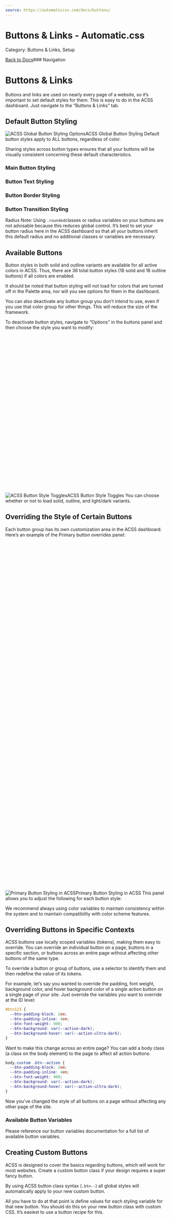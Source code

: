 ```yaml
---
source: https://automaticcss.com/docs/buttons/
---
```


# Buttons & Links - Automatic.css

Category: Buttons & Links, Setup

[Back to Docs](https://automaticcss.com/docs)### Navigation

# Buttons & Links

Buttons and links are used on nearly every page of a website, so it’s important to set default styles for them. This is easy to do in the ACSS dashboard. Just navigate to the “Buttons & Links” tab.

## Default Button Styling

![ACSS Global Button Styling Options](https://automaticcss.com/wp-content/uploads/CleanShot-2024-05-29-at-15.42.41@2x-scaled.jpg)ACSS Global Button Styling
Default button styles apply to ALL buttons, regardless of color.

Sharing styles across button types ensures that all your buttons will be visually consistent concerning these default characteristics.

### Main Button Styling

### Button Text Styling

### Button Border Styling

### Button Transition Styling

Radius Note: Using `.rounded`classes or radius variables on your buttons are not advisable because this reduces global control. It’s best to set your button radius here in the ACSS dashboard so that all your buttons inherit this default radius and no additional classes or variables are necessary.

## Available Buttons

Button styles in both solid and outline variants are available for all active colors in ACSS. Thus, there are 36 total button styles (18 solid and 18 outline buttons) if all colors are enabled.

It should be noted that button styling will not load for colors that are turned off in the Palette area, nor will you see options for them in the dashboard.

You can also deactivate any button group you don’t intend to use, even if you use that color group for other things. This will reduce the size of the framework.

To deactivate button styles, navigate to “Options” in the buttons panel and then choose the style you want to modify:

![ACSS Button Style Toggles](data:image/svg+xml,%3Csvg%20xmlns='http://www.w3.org/2000/svg'%20width='1024'%20height='1001'%20viewBox='0%200%201024%201001'%3E%3C/svg%3E)![ACSS Button Style Toggles](https://automaticcss.com/wp-content/uploads/CleanShot-2024-05-29-at-16.03.43@2x-1024x1001.jpg)ACSS Button Style Toggles
You can choose whether or not to load solid, outline, and light/dark variants.

## Overriding the Style of Certain Buttons

Each button group has its own customization area in the ACSS dashboard. Here’s an example of the Primary button overrides panel:

![Primary Button Styling in ACSS](data:image/svg+xml,%3Csvg%20xmlns='http://www.w3.org/2000/svg'%20width='1187'%20height='2560'%20viewBox='0%200%201187%202560'%3E%3C/svg%3E)![Primary Button Styling in ACSS](https://automaticcss.com/wp-content/uploads/CleanShot-2024-05-29-at-15.52.55@2x-1-scaled.jpg)Primary Button Styling in ACSS
This panel allows you to adjust the following for each button style:

We recommend always using color variables to maintain consistency within the system and to maintain compatibility with color scheme features.

## Overriding Buttons in Specific Contexts

ACSS buttons use locally scoped variables (tokens), making them easy to override. You can override an individual button on a page, buttons in a specific section, or buttons across an entire page without affecting other buttons of the same type.

To override a button or group of buttons, use a selector to identify them and then redefine the value of its tokens.

For example, let’s say you wanted to override the padding, font weight, background color, and hover background color of a single action button on a single page of your site. Just override the variables you want to override at the ID level:

```css
#btn123 {
  --btn-padding-block: 2em;
  --btn-padding-inline: 4em;
  --btn-font-weight: 900;
  --btn-background: var(--action-dark);
  --btn-background-hover: var(--action-ultra-dark);
}
```

Want to make this change across an entire page? You can add a body class (a class on the body element) to the page to affect all action buttons:

```css
body.custom .btn--action {
  --btn-padding-block: 2em;
  --btn-padding-inline: 4em;
  --btn-font-weight: 900;
  --btn-background: var(--action-dark);
  --btn-background-hover: var(--action-ultra-dark);
}
```

Now you’ve changed the style of all buttons on a page without affecting any other page of the site.

### Available Button Variables

Please reference our button variables documentation for a full list of available button variables.

## Creating Custom Buttons

ACSS is designed to cover the basics regarding buttons, which will work for most websites. Create a custom button class if your design requires a super fancy button.

By using ACSS button class syntax (`.btn--`) all global styles will automatically apply to your new custom button.

All you have to do at that point is define values for each styling variable for that new button. You should do this on your new button class with custom CSS. It’s easiest to use a button recipe for this.

